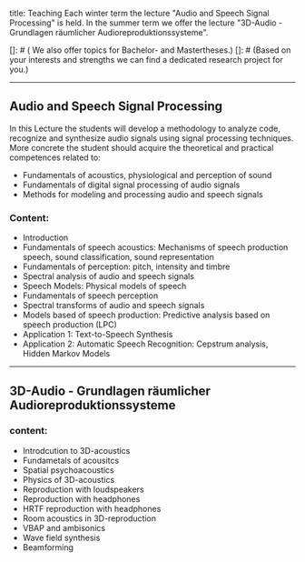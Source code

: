 title: Teaching
Each winter term the lecture "Audio and Speech Signal Processing" is held. 
In the summer term we offer the lecture "3D-Audio - Grundlagen räumlicher Audioreproduktionssysteme". 

 []: # ( We also offer topics for Bachelor- and Mastertheses.) 
 []: # (Based on your interests and strengths we can find a dedicated research project for you.) 
- - -

## Audio and Speech Signal Processing

In this Lecture the students will develop a methodology to analyze code, recognize and synthesize audio signals using signal processing techniques. More concrete the student should acquire the theoretical and practical competences related to:

- Fundamentals of acoustics, physiological and perception of sound
- Fundamentals of digital signal processing of audio signals
- Methods for modeling and processing audio and speech signals

### Content:
- Introduction
- Fundamentals of speech acoustics: Mechanisms of speech production speech, sound classification, sound representation
- Fundamentals of perception: pitch, intensity and timbre
- Spectral analysis of audio and speech signals
- Speech Models: Physical models of speech
- Fundamentals of speech perception
- Spectral transforms of audio and speech signals
- Models based of speech production: Predictive analysis based on speech production (LPC)
- Application 1: Text-to-Speech Synthesis
- Application 2: Automatic Speech Recognition: Cepstrum analysis, Hidden Markov Models

---
## 3D-Audio - Grundlagen räumlicher Audioreproduktionssysteme

### content:
- Introdcution to 3D-acoustics
- Fundametals of acousitcs
- Spatial psychoacoustics
- Physics of 3D-acoustics
- Reproduction with loudspeakers
- Reproduction with headphones
- HRTF reproduction with headphones
- Room acoustics in 3D-reproduction
- VBAP and ambisonics
- Wave field synthesis
- Beamforming




